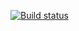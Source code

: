 [![Build status](https://ci.appveyor.com/api/projects/status/s8ewctykmnq1lpw3?svg=true)](https://ci.appveyor.com/project/nrrtr/ahw-5-1)